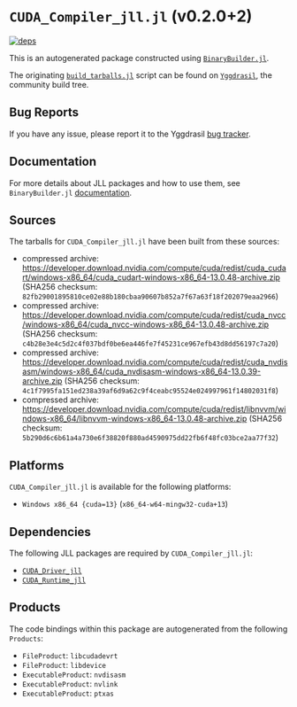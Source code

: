 # `CUDA_Compiler_jll.jl` (v0.2.0+2)

[![deps](https://juliahub.com/docs/CUDA_Compiler_jll/deps.svg)](https://juliahub.com/ui/Packages/General/CUDA_Compiler_jll/)

This is an autogenerated package constructed using [`BinaryBuilder.jl`](https://github.com/JuliaPackaging/BinaryBuilder.jl).

The originating [`build_tarballs.jl`](https://github.com/JuliaPackaging/Yggdrasil/blob/c53758042be67c9e7dcf08108484aa21f90f7c15/C/CUDA/CUDA_Compiler/build_tarballs.jl) script can be found on [`Yggdrasil`](https://github.com/JuliaPackaging/Yggdrasil/), the community build tree.

## Bug Reports

If you have any issue, please report it to the Yggdrasil [bug tracker](https://github.com/JuliaPackaging/Yggdrasil/issues).

## Documentation

For more details about JLL packages and how to use them, see `BinaryBuilder.jl` [documentation](https://docs.binarybuilder.org/stable/jll/).

## Sources

The tarballs for `CUDA_Compiler_jll.jl` have been built from these sources:

* compressed archive: https://developer.download.nvidia.com/compute/cuda/redist/cuda_cudart/windows-x86_64/cuda_cudart-windows-x86_64-13.0.48-archive.zip (SHA256 checksum: `82fb29001895810ce02e88b180cbaa90607b852a7f67a63f18f202079eaa2966`)
* compressed archive: https://developer.download.nvidia.com/compute/cuda/redist/cuda_nvcc/windows-x86_64/cuda_nvcc-windows-x86_64-13.0.48-archive.zip (SHA256 checksum: `c4b28e3e4c5d2c4f037bdf0be6ea446fe7f45231ce967efb43d8dd56197c7a20`)
* compressed archive: https://developer.download.nvidia.com/compute/cuda/redist/cuda_nvdisasm/windows-x86_64/cuda_nvdisasm-windows-x86_64-13.0.39-archive.zip (SHA256 checksum: `4c1f7995fa151ed238a39af6d9a62c9f4ceabc95524e024997961f14802031f8`)
* compressed archive: https://developer.download.nvidia.com/compute/cuda/redist/libnvvm/windows-x86_64/libnvvm-windows-x86_64-13.0.48-archive.zip (SHA256 checksum: `5b290d6c6b61a4a730e6f38820f880ad4590975dd22fb6f48fc03bce2aa77f32`)

## Platforms

`CUDA_Compiler_jll.jl` is available for the following platforms:

* `Windows x86_64 {cuda=13}` (`x86_64-w64-mingw32-cuda+13`)

## Dependencies

The following JLL packages are required by `CUDA_Compiler_jll.jl`:

* [`CUDA_Driver_jll`](https://github.com/JuliaBinaryWrappers/CUDA_Driver_jll.jl)
* [`CUDA_Runtime_jll`](https://github.com/JuliaBinaryWrappers/CUDA_Runtime_jll.jl)

## Products

The code bindings within this package are autogenerated from the following `Products`:

* `FileProduct`: `libcudadevrt`
* `FileProduct`: `libdevice`
* `ExecutableProduct`: `nvdisasm`
* `ExecutableProduct`: `nvlink`
* `ExecutableProduct`: `ptxas`
